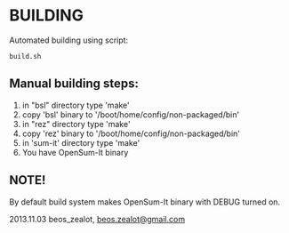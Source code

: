 # BUILDING

Automated building using script:

`build.sh`


## Manual building steps:

1. in "bsl" directory type 'make'   
2. copy 'bsl' binary to '/boot/home/config/non-packaged/bin'
1. in "rez" directory type 'make'   
2. copy 'rez' binary to '/boot/home/config/non-packaged/bin'
4. in 'sum-it' directory type 'make'
5. You have OpenSum-It binary


## NOTE!
By default build system makes OpenSum-It binary with DEBUG turned on.


2013.11.03
beos_zealot, beos.zealot@gmail.com
